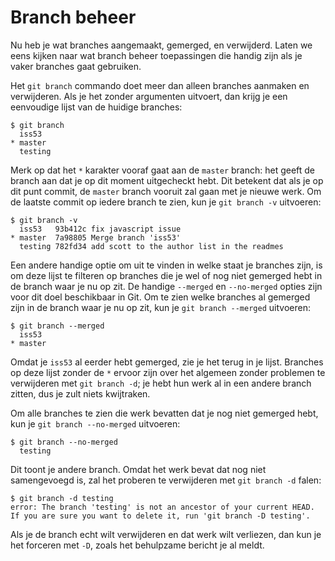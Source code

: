 # Branch beheer

Nu heb je wat branches aangemaakt, gemerged, en verwijderd. Laten we eens kijken naar wat branch beheer toepassingen die handig zijn als je vaker branches gaat gebruiken.

Het `git branch` commando doet meer dan alleen branches aanmaken en verwijderen. Als je het zonder argumenten uitvoert, dan krijg je een eenvoudige lijst van de huidige branches:

	$ git branch
	  iss53
	* master
	  testing

Merk op dat het `*` karakter vooraf gaat aan de `master` branch: het geeft de branch aan dat je op dit moment uitgecheckt hebt. Dit betekent dat als je op dit punt commit, de `master` branch vooruit zal gaan met je nieuwe werk. Om de laatste commit op iedere branch te zien, kun je `git branch -v` uitvoeren:

	$ git branch -v
	  iss53   93b412c fix javascript issue
	* master  7a98805 Merge branch 'iss53'
	  testing 782fd34 add scott to the author list in the readmes

Een andere handige optie om uit te vinden in welke staat je branches zijn, is om deze lijst te filteren op branches die je wel of nog niet gemerged hebt in de branch waar je nu op zit. De handige `--merged` en `--no-merged` opties zijn voor dit doel beschikbaar in Git. Om te zien welke branches al gemerged zijn in de branch waar je nu op zit, kun je `git branch --merged` uitvoeren:


	$ git branch --merged
	  iss53
	* master

Omdat je `iss53` al eerder hebt gemerged, zie je het terug in je lijst. Branches op deze lijst zonder de `*` ervoor zijn over het algemeen zonder problemen te verwijderen met `git branch -d`; je hebt hun werk al in een andere branch zitten, dus je zult niets kwijtraken.

Om alle branches te zien die werk bevatten dat je nog niet gemerged hebt, kun je `git branch --no-merged` uitvoeren:

	$ git branch --no-merged
	  testing

Dit toont je andere branch. Omdat het werk bevat dat nog niet samengevoegd is, zal het proberen te verwijderen met `git branch -d` falen:

	$ git branch -d testing
	error: The branch 'testing' is not an ancestor of your current HEAD.
	If you are sure you want to delete it, run 'git branch -D testing'.

Als je de branch echt wilt verwijderen en dat werk wilt verliezen, dan kun je het forceren met `-D`, zoals het behulpzame bericht je al meldt.

